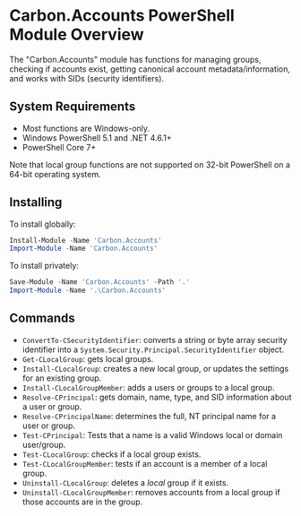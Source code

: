 <!--markdownlint-disable MD012 no-multiple-blanks-->

# Carbon.Accounts PowerShell Module Overview

The "Carbon.Accounts" module has functions for managing groups, checking if accounts exist, getting canonical account
metadata/information, and works with SIDs (security identifiers).


## System Requirements

* Most functions are Windows-only.
* Windows PowerShell 5.1 and .NET 4.6.1+
* PowerShell Core 7+

Note that local group functions are not supported on 32-bit PowerShell on a 64-bit operating system.


## Installing

To install globally:

```powershell
Install-Module -Name 'Carbon.Accounts'
Import-Module -Name 'Carbon.Accounts'
```

To install privately:

```powershell
Save-Module -Name 'Carbon.Accounts' -Path '.'
Import-Module -Name '.\Carbon.Accounts'
```


## Commands

* `ConvertTo-CSecurityIdentifier`: converts a string or byte array security identifier into a
  `System.Security.Principal.SecurityIdentifier` object.
* `Get-CLocalGroup`: gets local groups.
* `Install-CLocalGroup`: creates a new local group, or updates the settings for an existing group.
* `Install-CLocalGroupMember`: adds a users or groups to a local group.
* `Resolve-CPrincipal`: gets domain, name, type, and SID information about a user or group.
* `Resolve-CPrincipalName`: determines the full, NT principal name for a user or group.
* `Test-CPrincipal`: Tests that a name is a valid Windows local or domain user/group.
* `Test-CLocalGroup`: checks if a local group exists.
* `Test-CLocalGroupMember`: tests if an account is a member of a local group.
* `Uninstall-CLocalGroup`: deletes a *local* group if it exists.
* `Uninstall-CLocalGroupMember`: removes accounts from a local group if those accounts are in the group.
